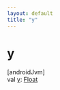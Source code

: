 ```yaml
---
layout: default
title: "y"
---
```


# y

[androidJvm]\
val [y](y.md): [Float](https://kotlinlang.org/api/core/kotlin-stdlib/kotlin/-float/index.html)